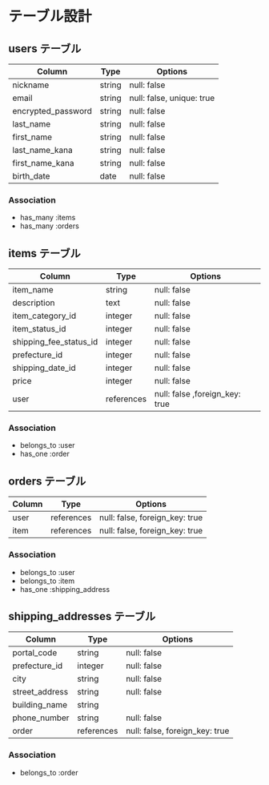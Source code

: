 # テーブル設計

## users テーブル

| Column             | Type   | Options     |
| ------------------ | ------ | ----------- |
| nickname           | string | null: false |
| email              | string | null: false, unique: true |
| encrypted_password | string | null: false |
| last_name          | string | null: false |
| first_name         | string | null: false |
| last_name_kana     | string | null: false |
| first_name_kana    | string | null: false |
| birth_date         | date   | null: false |

### Association

- has_many :items
- has_many :orders

## items テーブル

| Column                  | Type       | Options     |
| ----------------------- | ---------- | ----------- |
| item_name               | string     | null: false |
| description             | text       | null: false |
| item_category_id        | integer    | null: false |
| item_status_id          | integer    | null: false |
| shipping_fee_status_id  | integer    | null: false |
| prefecture_id           | integer    | null: false |
| shipping_date_id        | integer    | null: false |
| price                   | integer    | null: false |
| user                    | references | null: false ,foreign_key: true |

### Association

- belongs_to :user
- has_one :order

## orders テーブル

| Column | Type       | Options                        |
| ------ | ---------- | ------------------------------ |
| user   | references | null: false, foreign_key: true |
| item   | references | null: false, foreign_key: true |

### Association

- belongs_to :user
- belongs_to :item
- has_one :shipping_address

## shipping_addresses テーブル

| Column        | Type       | Options     |
| ------------- | ---------- | ------------|
| portal_code   | string     | null: false |
| prefecture_id | integer    | null: false |
| city          | string     | null: false |
| street_address| string     | null: false |
| building_name | string     |             |
| phone_number  | string     | null: false |
| order         | references | null: false, foreign_key: true |

### Association

- belongs_to :order